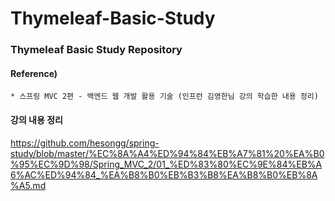 # Thymeleaf-Basic-Study

### Thymeleaf Basic Study Repository


#### Reference) 
	* 스프링 MVC 2편 - 백엔드 웹 개발 활용 기술 (인프런 김영한님 강의 학습한 내용 정리)

  
#### 강의 내용 정리
https://github.com/hesongg/spring-study/blob/master/%EC%8A%A4%ED%94%84%EB%A7%81%20%EA%B0%95%EC%9D%98/Spring_MVC_2/01_%ED%83%80%EC%9E%84%EB%A6%AC%ED%94%84_%EA%B8%B0%EB%B3%B8%EA%B8%B0%EB%8A%A5.md

